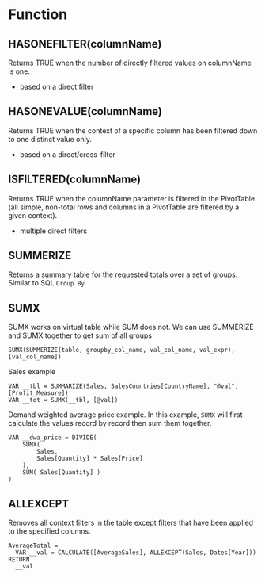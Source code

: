 # Function

## HASONEFILTER(columnName)
Returns TRUE when the number of directly filtered values on columnName is one.
- based on a direct filter

## HASONEVALUE(columnName)
Returns TRUE when the context of a specific column has been filtered down to one distinct value only.
- based on a direct/cross-filter

## ISFILTERED(columnName)
Returns TRUE when the columnName parameter is filtered in the PivotTable (all simple, non-total rows and columns in a PivotTable are filtered by a given context). 
- multiple direct filters

## SUMMERIZE
Returns a summary table for the requested totals over a set of groups. Similar to SQL `Group By`.

## SUMX
SUMX works on virtual table while SUM does not. 
We can use SUMMERIZE and SUMX together to get sum of all groups 
```
SUMX(SUMMERIZE(table, groupby_col_name, val_col_name, val_expr), [val_col_name])
```

Sales example
```
VAR __tbl = SUMMARIZE(Sales, SalesCountries[CountryName], "@val", [Profit_Measure]) 
VAR __tot = SUMX(__tbl, [@val])
```

Demand weighted average price example. In this example, `SUMX` will first calculate the values record by record then sum them together.
```
VAR __dwa_price = DIVIDE( 
    SUMX( 
        Sales,
        Sales[Quantity] * Sales[Price]
    ),
    SUM( Sales[Quantity] )
)
```

## ALLEXCEPT
Removes all context filters in the table except filters that have been applied to the specified columns.
```
AverageTotal = 
  VAR __val = CALCULATE([AverageSales], ALLEXCEPT(Sales, Dates[Year]))
RETURN
  __val
```
